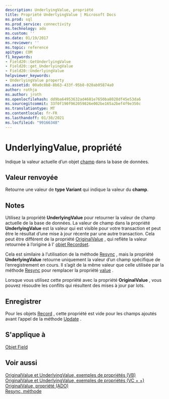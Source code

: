 ```yaml
---
description: UnderlyingValue, propriété
title: Propriété UnderlyingValue | Microsoft Docs
ms.prod: sql
ms.prod_service: connectivity
ms.technology: ado
ms.custom: ''
ms.date: 01/19/2017
ms.reviewer: ''
ms.topic: reference
apitype: COM
f1_keywords:
- Field20::GetUnderlyingValue
- Field20::get_UnderlyingValue
- Field20::UnderlyingValue
helpviewer_keywords:
- UnderlyingValue property
ms.assetid: 00a0c8b8-8b63-433f-95b8-020ab05874a0
author: rothja
ms.author: jroth
ms.openlocfilehash: dd9ba64953632ad4681e7650ba8028df45e53da6
ms.sourcegitcommit: 33f0f190f962059826e002be165a2bef4f9e350c
ms.translationtype: MT
ms.contentlocale: fr-FR
ms.lasthandoff: 01/30/2021
ms.locfileid: "99166348"
---
```

# <a name="underlyingvalue-property"></a>UnderlyingValue, propriété
Indique la valeur actuelle d’un objet [champ](./field-object.md) dans la base de données.  
  
## <a name="return-value"></a>Valeur renvoyée  
 Retourne une valeur de **type Variant** qui indique la valeur du **champ**.  
  
## <a name="remarks"></a>Notes  
 Utilisez la propriété **UnderlyingValue** pour retourner la valeur de champ actuelle de la base de données. La valeur de champ dans la propriété **UnderlyingValue** est la valeur qui est visible pour votre transaction et peut être le résultat d’une mise à jour récente par une autre transaction. Cela peut être différent de la propriété [OriginalValue](./originalvalue-property-ado.md) , qui reflète la valeur retournée à l’origine à l' [objet Recordset](./recordset-object-ado.md).  
  
 Cela est similaire à l’utilisation de la méthode [Resync](./resync-method.md) , mais la propriété **UnderlyingValue** retourne uniquement la valeur d’un champ spécifique de l’enregistrement en cours. Il s’agit de la même valeur que celle utilisée par la méthode [Resync](./resync-method.md) pour remplacer la propriété [value](./value-property-ado.md) .  
  
 Lorsque vous utilisez cette propriété avec la propriété **OriginalValue** , vous pouvez résoudre les conflits qui résultent des mises à jour par lots.  
  
## <a name="record"></a>Enregistrer  
 Pour les objets [Record](./record-object-ado.md) , cette propriété est vide pour les champs ajoutés avant l’appel de la méthode [Update](./update-method.md) .  
  
## <a name="applies-to"></a>S'applique à  
 [Objet Field](./field-object.md)  
  
## <a name="see-also"></a>Voir aussi  
 [OriginalValue et UnderlyingValue, exemples de propriétés (VB)](./originalvalue-and-underlyingvalue-properties-example-vb.md)   
 [OriginalValue et UnderlyingValue, exemples de propriétés (VC + +)](./originalvalue-and-underlyingvalue-properties-example-vc.md)   
 [OriginalValue, propriété (ADO)](./originalvalue-property-ado.md)   
 [Resync, méthode](./resync-method.md)